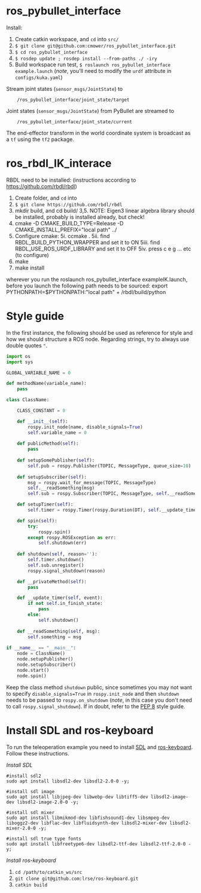 # ros_pybullet_interface

Install:
1. Create catkin workspace, and `cd` into `src/`
1. `$ git clone git@github.com:cmower/ros_pybullet_interface.git`
1. `$ cd ros_pybullet_interface`
1. `$ rosdep update ; rosdep install --from-paths ./ -iry`
1. Build workspace run test, `$ roslaunch ros_pybullet_interface example.launch` (*note*, you'll need to modify the `urdf` attribute in `configs/kuka.yaml`)

Stream joint states (`sensor_msgs/JointState`) to
```
    /ros_pybullet_interface/joint_state/target
```

Joint states (`sensor_msgs/JointState`) from PyBullet are streamed to
```
    /ros_pybullet_interface/joint_state/current
```

The end-effector transform in the world coordinate system is broadcast as a `tf` using the `tf2` package.


# ros_rbdl_IK_interace

RBDL need to be installed: (instructions according to https://github.com/rbdl/rbdl)
1. Create folder, and `cd` into 
2. `$ git clone https://github.com/rbdl/rbdl`
3. mkdir build, and cd build/ 
3,5.  NOTE:  Eigen3 linear algebra library should be installed, probably is installed already, but check!  
4. cmake -D CMAKE_BUILD_TYPE=Release -D CMAKE_INSTALL_PREFIX="local path" ../ 
5. Configure cmake:
    5i.   ccmake .
    5ii.  find RBDL_BUILD_PYTHON_WRAPPER  and set it to ON 
    5iii. find RBDL_USE_ROS_URDF_LIBRARY  and set it to OFF
    5iv.  press c e g ... etc (to configure)
5. make 
6. make install 

wherever you run the roslaunch ros_pybullet_interface exampleIK.launch, before you launch the following path needs to be sourced:
export PYTHONPATH=$PYTHONPATH:"local path" + /rbdl/build/python


# Style guide

In the first instance, the following should be used as reference for style and how we should structure a ROS node. Regarding strings, try to always use double quotes `"`.

```python
import os
import sys

GLOBAL_VARIABLE_NAME = 0

def methodName(variable_name):
    pass

class ClassName:

    CLASS_CONSTANT = 0

    def __init__(self):
        rospy.init_node(name, disable_signals=True)
        self.variable_name = 0
        
    def publicMethod(self):
        pass
        
    def setupSomePublisher(self):
        self.pub = rospy.Publisher(TOPIC, MessageType, queue_size=10)
        
    def setupSubscriber(self):
        msg = rospy.wait_for_message(TOPIC, MessageType)
        self.__readSomething(msg)
        self.sub = rospy.Subscriber(TOPIC, MessageType, self.__readSomething)

    def setupTimer(self):
        self.timer = rospy.Timer(rospy.Duration(DT), self.__update_timer)

    def spin(self):
        try:
            rospy.spin()
        except rospy.ROSException as err:
            self.shutdown(err)
        
    def shutdown(self, reason=''):
        self.timer.shutdown()
        self.sub.unregister()
        rospy.signal_shutdown(reason)

    def __privateMethod(self):
        pass

    def __update_timer(self, event):
        if not self.in_finish_state:
            pass
        else:
            self.shutdown()
        
    def __readSomething(self, msg):
        self.something = msg
    
if __name__ == "__main__":
    node = ClassName()
    node.setupPublisher()
    node.setupSubscriber()
    node.start()
    node.spin()
```

Keep the class method `shutdown` public, since sometimes you may not want to specify `disable_signals=True` in `rospy.init_node` and then `shutdown` needs to be passed to `rospy.on_shutdown` (*note*, in this case you don't need to call `rospy.signal_shutdown`). If in doubt, refer to the [PEP 8](https://www.python.org/dev/peps/pep-0008/) style guide.

# Install SDL and ros-keyboard

To run the teleoperation example you need to install [SDL](http://www.libsdl.org/index.php) and [ros-keyboard](https://github.com/lrse/ros-keyboard). Follow these instructions.

*Install SDL*
```
#install sdl2
sudo apt install libsdl2-dev libsdl2-2.0-0 -y;

#install sdl image
sudo apt install libjpeg-dev libwebp-dev libtiff5-dev libsdl2-image-dev libsdl2-image-2.0-0 -y;

#install sdl mixer
sudo apt install libmikmod-dev libfishsound1-dev libsmpeg-dev liboggz2-dev libflac-dev libfluidsynth-dev libsdl2-mixer-dev libsdl2-mixer-2.0-0 -y;

#install sdl true type fonts
sudo apt install libfreetype6-dev libsdl2-ttf-dev libsdl2-ttf-2.0-0 -y;
```

*Install ros-keyboard*
1. `cd /path/to/catkin_ws/src`
1. `git clone git@github.com:lrse/ros-keyboard.git`
1. `catkin build`
